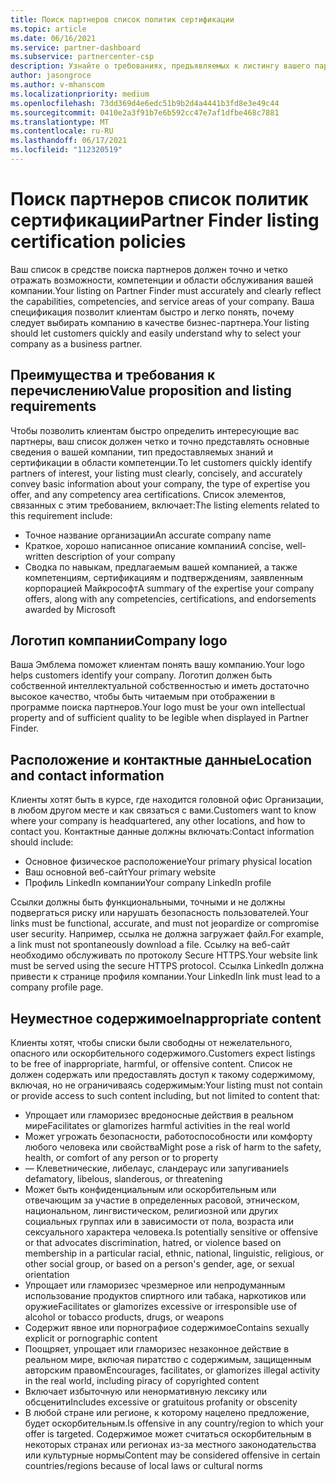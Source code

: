```yaml
---
title: Поиск партнеров список политик сертификации
ms.topic: article
ms.date: 06/16/2021
ms.service: partner-dashboard
ms.subservice: partnercenter-csp
description: Узнайте о требованиях, предъявляемых к листингу вашего партнера.
author: jasongroce
ms.author: v-mhanscom
ms.localizationpriority: medium
ms.openlocfilehash: 73dd369d4e6edc51b9b2d4a4441b3fd8e3e49c44
ms.sourcegitcommit: 0410e2a3f91b7e6b592cc47e7af1dfbe468c7881
ms.translationtype: MT
ms.contentlocale: ru-RU
ms.lasthandoff: 06/17/2021
ms.locfileid: "112320519"
---
```

# <a name="partner-finder-listing-certification-policies"></a><span data-ttu-id="87714-103">Поиск партнеров список политик сертификации</span><span class="sxs-lookup"><span data-stu-id="87714-103">Partner Finder listing certification policies</span></span>

<span data-ttu-id="87714-104">Ваш список в средстве поиска партнеров должен точно и четко отражать возможности, компетенции и области обслуживания вашей компании.</span><span class="sxs-lookup"><span data-stu-id="87714-104">Your listing on Partner Finder must accurately and clearly reflect the capabilities, competencies, and service areas of your company.</span></span> <span data-ttu-id="87714-105">Ваша спецификация позволит клиентам быстро и легко понять, почему следует выбирать компанию в качестве бизнес-партнера.</span><span class="sxs-lookup"><span data-stu-id="87714-105">Your listing should let customers quickly and easily understand why to select your company as a business partner.</span></span>

## <a name="value-proposition-and-listing-requirements"></a><span data-ttu-id="87714-106">Преимущества и требования к перечислению</span><span class="sxs-lookup"><span data-stu-id="87714-106">Value proposition and listing requirements</span></span>

<span data-ttu-id="87714-107">Чтобы позволить клиентам быстро определить интересующие вас партнеры, ваш список должен четко и точно представлять основные сведения о вашей компании, тип предоставляемых знаний и сертификации в области компетенции.</span><span class="sxs-lookup"><span data-stu-id="87714-107">To let customers quickly identify partners of interest, your listing must clearly, concisely, and accurately convey basic information about your company, the type of expertise you offer, and any competency area certifications.</span></span> <span data-ttu-id="87714-108">Список элементов, связанных с этим требованием, включает:</span><span class="sxs-lookup"><span data-stu-id="87714-108">The listing elements related to this requirement include:</span></span>

- <span data-ttu-id="87714-109">Точное название организации</span><span class="sxs-lookup"><span data-stu-id="87714-109">An accurate company name</span></span>
- <span data-ttu-id="87714-110">Краткое, хорошо написанное описание компании</span><span class="sxs-lookup"><span data-stu-id="87714-110">A concise, well-written description of your company</span></span>
- <span data-ttu-id="87714-111">Сводка по навыкам, предлагаемым вашей компанией, а также компетенциям, сертификациям и подтверждениям, заявленным корпорацией Майкрософт</span><span class="sxs-lookup"><span data-stu-id="87714-111">A summary of the expertise your company offers, along with any competencies, certifications, and endorsements awarded by Microsoft</span></span>

## <a name="company-logo"></a><span data-ttu-id="87714-112">Логотип компании</span><span class="sxs-lookup"><span data-stu-id="87714-112">Company logo</span></span>

<span data-ttu-id="87714-113">Ваша Эмблема поможет клиентам понять вашу компанию.</span><span class="sxs-lookup"><span data-stu-id="87714-113">Your logo helps customers identify your company.</span></span> <span data-ttu-id="87714-114">Логотип должен быть собственной интеллектуальной собственностью и иметь достаточно высокое качество, чтобы быть читаемым при отображении в программе поиска партнеров.</span><span class="sxs-lookup"><span data-stu-id="87714-114">Your logo must be your own intellectual property and of sufficient quality to be legible when displayed in Partner Finder.</span></span>

## <a name="location-and-contact-information"></a><span data-ttu-id="87714-115">Расположение и контактные данные</span><span class="sxs-lookup"><span data-stu-id="87714-115">Location and contact information</span></span>

<span data-ttu-id="87714-116">Клиенты хотят быть в курсе, где находится головной офис Организации, в любом другом месте и как связаться с вами.</span><span class="sxs-lookup"><span data-stu-id="87714-116">Customers want to know where your company is headquartered, any other locations, and how to contact you.</span></span> <span data-ttu-id="87714-117">Контактные данные должны включать:</span><span class="sxs-lookup"><span data-stu-id="87714-117">Contact information should include:</span></span>

- <span data-ttu-id="87714-118">Основное физическое расположение</span><span class="sxs-lookup"><span data-stu-id="87714-118">Your primary physical location</span></span>
- <span data-ttu-id="87714-119">Ваш основной веб-сайт</span><span class="sxs-lookup"><span data-stu-id="87714-119">Your primary website</span></span>
- <span data-ttu-id="87714-120">Профиль LinkedIn компании</span><span class="sxs-lookup"><span data-stu-id="87714-120">Your company LinkedIn profile</span></span>

<span data-ttu-id="87714-121">Ссылки должны быть функциональными, точными и не должны подвергаться риску или нарушать безопасность пользователей.</span><span class="sxs-lookup"><span data-stu-id="87714-121">Your links must be functional, accurate, and must not jeopardize or compromise user security.</span></span> <span data-ttu-id="87714-122">Например, ссылка не должна загружает файл.</span><span class="sxs-lookup"><span data-stu-id="87714-122">For example, a link must not spontaneously download a file.</span></span> <span data-ttu-id="87714-123">Ссылку на веб-сайт необходимо обслуживать по протоколу Secure HTTPS.</span><span class="sxs-lookup"><span data-stu-id="87714-123">Your website link must be served using the secure HTTPS protocol.</span></span> <span data-ttu-id="87714-124">Ссылка LinkedIn должна привести к странице профиля компании.</span><span class="sxs-lookup"><span data-stu-id="87714-124">Your LinkedIn link must lead to a company profile page.</span></span>

## <a name="inappropriate-content"></a><span data-ttu-id="87714-125">Неуместное содержимое</span><span class="sxs-lookup"><span data-stu-id="87714-125">Inappropriate content</span></span>

<span data-ttu-id="87714-126">Клиенты хотят, чтобы списки были свободны от нежелательного, опасного или оскорбительного содержимого.</span><span class="sxs-lookup"><span data-stu-id="87714-126">Customers expect listings to be free of inappropriate, harmful, or offensive content.</span></span> <span data-ttu-id="87714-127">Список не должен содержать или предоставлять доступ к такому содержимому, включая, но не ограничиваясь содержимым:</span><span class="sxs-lookup"><span data-stu-id="87714-127">Your listing must not contain or provide access to such content including, but not limited to content that:</span></span>

- <span data-ttu-id="87714-128">Упрощает или гламоризес вредоносные действия в реальном мире</span><span class="sxs-lookup"><span data-stu-id="87714-128">Facilitates or glamorizes harmful activities in the real world</span></span>
- <span data-ttu-id="87714-129">Может угрожать безопасности, работоспособности или комфорту любого человека или свойства</span><span class="sxs-lookup"><span data-stu-id="87714-129">Might pose a risk of harm to the safety, health, or comfort of any person or to property</span></span>
- <span data-ttu-id="87714-130">— Клеветнические, либелаус, сландераус или запугивание</span><span class="sxs-lookup"><span data-stu-id="87714-130">Is defamatory, libelous, slanderous, or threatening</span></span>
- <span data-ttu-id="87714-131">Может быть конфиденциальным или оскорбительным или отвечающим за участие в определенных расовой, этническом, национальном, лингвистическом, религиозной или других социальных группах или в зависимости от пола, возраста или сексуального характера человека.</span><span class="sxs-lookup"><span data-stu-id="87714-131">Is potentially sensitive or offensive or that advocates discrimination, hatred, or violence based on membership in a particular racial, ethnic, national, linguistic, religious, or other social group, or based on a person's gender, age, or sexual orientation</span></span>
- <span data-ttu-id="87714-132">Упрощает или гламоризес чрезмерное или непродуманным использование продуктов спиртного или табака, наркотиков или оружие</span><span class="sxs-lookup"><span data-stu-id="87714-132">Facilitates or glamorizes excessive or irresponsible use of alcohol or tobacco products, drugs, or weapons</span></span>
- <span data-ttu-id="87714-133">Содержит явное или порнографиое содержимое</span><span class="sxs-lookup"><span data-stu-id="87714-133">Contains sexually explicit or pornographic content</span></span>
- <span data-ttu-id="87714-134">Поощряет, упрощает или гламоризес незаконное действие в реальном мире, включая пиратство с содержимым, защищенным авторским правом</span><span class="sxs-lookup"><span data-stu-id="87714-134">Encourages, facilitates, or glamorizes illegal activity in the real world, including piracy of copyrighted content</span></span>
- <span data-ttu-id="87714-135">Включает избыточную или ненормативную лексику или обсценити</span><span class="sxs-lookup"><span data-stu-id="87714-135">Includes excessive or gratuitous profanity or obscenity</span></span>
- <span data-ttu-id="87714-136">В любой стране или регионе, к которому нацелено предложение, будет оскорбительным.</span><span class="sxs-lookup"><span data-stu-id="87714-136">Is offensive in any country/region to which your offer is targeted.</span></span> <span data-ttu-id="87714-137">Содержимое может считаться оскорбительным в некоторых странах или регионах из-за местного законодательства или культурные нормы</span><span class="sxs-lookup"><span data-stu-id="87714-137">Content may be considered offensive in certain countries/regions because of local laws or cultural norms</span></span>
